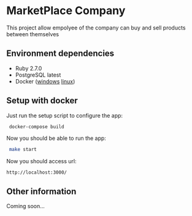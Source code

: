 # MarketPlace Company
This project allow empolyee of the company can buy and sell products between themselves

## Environment dependencies

* Ruby 2.7.0
* PostgreSQL latest
* Docker ([windows](https://docs.docker.com/desktop/windows/install/) [linux]((https://docs.docker.com/engine/install/ubuntu/)))

## Setup with docker

Just run the setup script to configure the app:

```bash
 docker-compose build
```

Now you should be able to run the app:

```bash
 make start
```

Now you should access url:

`http://localhost:3000/`

## Other information

Coming soon...

